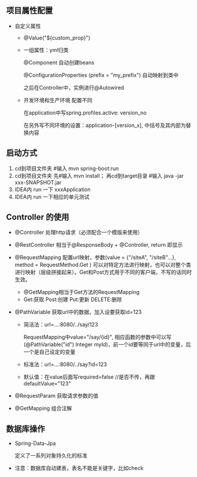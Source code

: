 ## 项目属性配置

- 自定义属性

  - @Value("${custom_prop}")

  - 一组属性：yml归类

    @Component 自动创建beans

    @ConfigurationProperties (prefix = "my_prefix") 自动映射到类中

    之后在Controller中，实例进行@Autowired

  - 开发环境和生产环境 配置不同

    在application中写spring.profiles.active: version_no

    在另外写不同环境的设置：application-[version_x], 中括号及其内部为替换内容

## 启动方式

1. cd到项目文件夹 #输入 mvn spring-boot:run
2. cd到项目文件夹 先#输入 mvn install； 再cd到target目录 #输入 java -jar xxx-SNAPSHOT.jar
3. IDEA内 run 一下 xxxApplication
4. IDEA内 run 一下相应的单元测试

## Controller 的使用

- @Controller 处理http请求（必须配合一个模版来使用）

- @RestController 相当于@ResponseBody + @Controller, return 即显示

- @RequestMapping 配置url映射，参数(value = {"/siteA", "/siteB"...}, method = RequestMethod.Get ) 可以对特定方法进行映射，也可以对整个类进行映射（层级拼接起来）。Get和Post方式用于不同的客户端，不写的话同时生效。

  - @GetMapping相当于Get方法的RequestMapping
  - Get:获取 Post:创建 Put:更新 DELETE:删除

- @PathVariable 获取url中的数据，加入设要获取id=123

  - 简洁法：url=...:8080/../say/123

    RequestMapping中value="/say/{id}", 相应函数的参数中可以写(@PathVariable("id") Integer myId)，前一个id要等同于url中的变量，后一个是自己设定的变量

  - 标准法：url=...:8080/../say?id=123

  - 默认值：在value后面写required=false //是否不传，再跟defaultValue="123"

- @RequestParam 获取请求参数的值

- @GetMapping 组合注解

## 数据库操作

- Spring-Data-Jpa

  定义了一系列对象持久化的标准

- 注意：数据库自动建表，表名不能是关键字，比如check